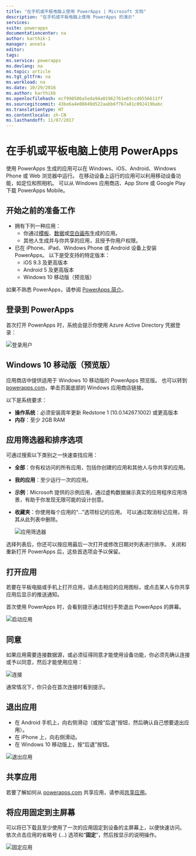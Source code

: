 ```yaml
---
title: "在手机或平板电脑上使用 PowerApps | Microsoft 文档"
description: "在手机或平板电脑上使用 PowerApps 的演示"
services: 
suite: powerapps
documentationcenter: na
author: karthik-1
manager: anneta
editor: 
tags: 
ms.service: powerapps
ms.devlang: na
ms.topic: article
ms.tgt_pltfrm: na
ms.workload: na
ms.date: 10/29/2016
ms.author: karthikb
ms.openlocfilehash: ecf990506a5eda94a01962761e03ccd9556611ff
ms.sourcegitcommit: 43be6a4e08849d522aabb6f767a81c092419babc
ms.translationtype: HT
ms.contentlocale: zh-CN
ms.lasthandoff: 11/07/2017
---
```

# <a name="use-powerapps-on-a-phone-or-a-tablet"></a>在手机或平板电脑上使用 PowerApps
使用 PowerApps 生成的应用可以在 Windows、iOS、Android、Windows Phone 或 Web 浏览器中运行。 在移动设备上运行的应用可以利用移动设备功能，如定位和照相机。 可以从 Windows 应用商店、App Store 或 Google Play 下载 PowerApps Mobile。

## <a name="what-you-need-to-get-started"></a>开始之前的准备工作
* 拥有下列一种应用：
  * 你通过[模板](get-started-test-drive.md)、[数据](get-started-create-from-data.md)或[空白画布](get-started-create-from-blank.md)生成的应用。
  * 其他人生成并与你共享的应用，且授予你用户权限。
* 已在 iPhone、iPad、Windows Phone 或 Android 设备上安装 PowerApps。 以下是受支持的特定版本：  
  * iOS 9.3 及更高版本
  * Android 5 及更高版本
  * Windows 10 移动版（预览版）

如果不熟悉 PowerApps，请参阅 [PowerApps 简介](getting-started.md)。

## <a name="sign-in-to-powerapps"></a>登录到 PowerApps
首次打开 PowerApps 时，系统会提示你使用 Azure Active Directory 凭据登录：  

![登录用户](./media/run-app-client/run-client-login.png)

## <a name="windows-10-mobile-preview"></a>Windows 10 移动版（预览版）
应用商店中提供适用于 Windows 10 移动版的 PowerApps 预览版。 也可以转到 [powerapps.com](https://powerapps.microsoft.com/)，单击页面底部的 Windows 应用商店链接。

以下是系统要求：

* **操作系统**：必须安装周年更新 Redstone 1 (10.0.14267.1002) 或更高版本
* **内存**：至少 2GB RAM

## <a name="app-filters-and-sorting-options"></a>应用筛选器和排序选项
可通过搜索以下类别之一快速查找应用：

* **全部**：你有权访问的所有应用，包括你创建的应用和其他人与你共享的应用。
* **我的应用**：至少运行一次的应用。
* **示例**：Microsoft 提供的示例应用，通过虚构数据展示真实的应用程序应用场景，有助于你发现无限可能的设计创意。
* **收藏夹**：你使用每个应用的“…”选项标记的应用。 可以通过取消标记应用，将其从此列表中删除。
  
    ![应用筛选器](./media/run-app-client/run-client-applist.png)

选择列表后，你还可以按应用最后一次打开或修改日期对列表进行排序。 关闭和重新打开 PowerApps 后，这些首选项会予以保留。  

## <a name="open-an-app"></a>打开应用
若要在平板电脑或手机上打开应用，请点击相应的应用图标，或点击某人与你共享应用后显示的推送通知。

首次使用 PowerApps 时，会看到提示通过轻扫手势退出 PowerApps 的屏幕。

![启动应用](./media/run-app-client/run-client-app.png)

## <a name="give-consent"></a>同意
如果应用需要连接数据源，或必须征得同意才能使用设备功能，你必须先确认连接或予以同意，然后才能使用应用：  

![连接](./media/run-app-client/app-connection.png)

通常情况下，你只会在首次连接时看到提示。

## <a name="exit-the-app"></a>退出应用
* 在 Android 手机上，向右侧滑动（或按“后退”按钮，然后确认自己想要退出应用）。
* 在 iPhone 上，向右侧滑动。
* 在 Windows 10 移动版上，按“后退”按钮。

![退出应用](./media/run-app-client/run-client-exit.png)

## <a name="share-the-app"></a>共享应用
若要了解如何从 [powerapps.com](https://web.powerapps.com) 共享应用，请参阅[共享应用](share-app.md)。

## <a name="pin-an-app-to-the-home-screen"></a>将应用固定到主屏幕
可以将已下载且至少使用了一次的应用固定到设备的主屏幕上，以便快速访问。 依次点击应用的省略号 (...) 选项和“**固定**”，然后按显示的说明操作。

![固定应用](./media/run-app-client/run-client-pin.png)

